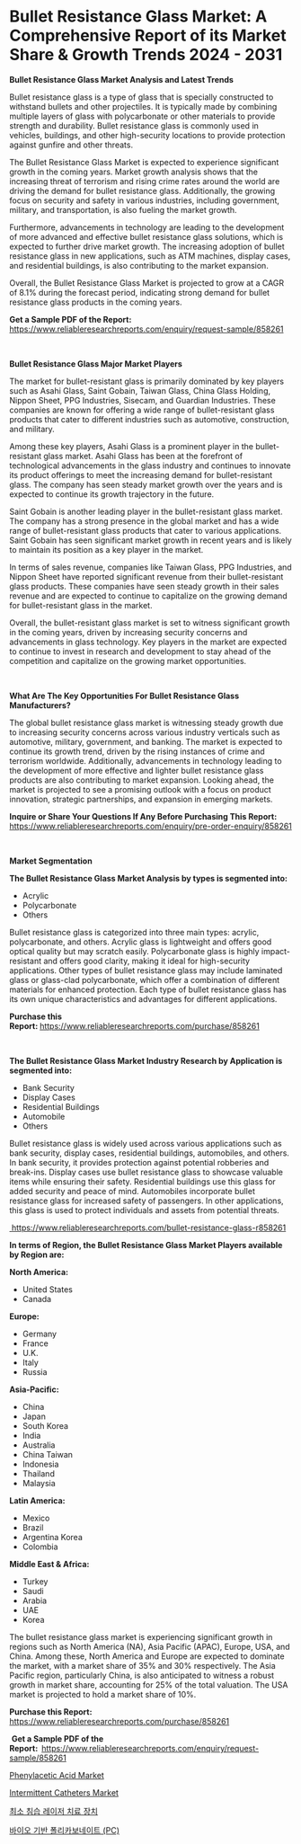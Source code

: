 <p><h1>Bullet Resistance Glass Market: A Comprehensive Report of its Market Share & Growth Trends 2024 - 2031</h1></p><p><strong>Bullet Resistance Glass Market Analysis and Latest Trends</strong></p>
<p><p>Bullet resistance glass is a type of glass that is specially constructed to withstand bullets and other projectiles. It is typically made by combining multiple layers of glass with polycarbonate or other materials to provide strength and durability. Bullet resistance glass is commonly used in vehicles, buildings, and other high-security locations to provide protection against gunfire and other threats.</p><p>The Bullet Resistance Glass Market is expected to experience significant growth in the coming years. Market growth analysis shows that the increasing threat of terrorism and rising crime rates around the world are driving the demand for bullet resistance glass. Additionally, the growing focus on security and safety in various industries, including government, military, and transportation, is also fueling the market growth.</p><p>Furthermore, advancements in technology are leading to the development of more advanced and effective bullet resistance glass solutions, which is expected to further drive market growth. The increasing adoption of bullet resistance glass in new applications, such as ATM machines, display cases, and residential buildings, is also contributing to the market expansion.</p><p>Overall, the Bullet Resistance Glass Market is projected to grow at a CAGR of 8.1% during the forecast period, indicating strong demand for bullet resistance glass products in the coming years.</p></p>
<p><strong>Get a Sample PDF of the Report:&nbsp;</strong> <a href="https://www.reliableresearchreports.com/enquiry/request-sample/858261">https://www.reliableresearchreports.com/enquiry/request-sample/858261</a></p>
<p>&nbsp;</p>
<p><strong>Bullet Resistance Glass Major Market Players</strong></p>
<p><p>The market for bullet-resistant glass is primarily dominated by key players such as Asahi Glass, Saint Gobain, Taiwan Glass, China Glass Holding, Nippon Sheet, PPG Industries, Sisecam, and Guardian Industries. These companies are known for offering a wide range of bullet-resistant glass products that cater to different industries such as automotive, construction, and military.</p><p>Among these key players, Asahi Glass is a prominent player in the bullet-resistant glass market. Asahi Glass has been at the forefront of technological advancements in the glass industry and continues to innovate its product offerings to meet the increasing demand for bullet-resistant glass. The company has seen steady market growth over the years and is expected to continue its growth trajectory in the future.</p><p>Saint Gobain is another leading player in the bullet-resistant glass market. The company has a strong presence in the global market and has a wide range of bullet-resistant glass products that cater to various applications. Saint Gobain has seen significant market growth in recent years and is likely to maintain its position as a key player in the market.</p><p>In terms of sales revenue, companies like Taiwan Glass, PPG Industries, and Nippon Sheet have reported significant revenue from their bullet-resistant glass products. These companies have seen steady growth in their sales revenue and are expected to continue to capitalize on the growing demand for bullet-resistant glass in the market.</p><p>Overall, the bullet-resistant glass market is set to witness significant growth in the coming years, driven by increasing security concerns and advancements in glass technology. Key players in the market are expected to continue to invest in research and development to stay ahead of the competition and capitalize on the growing market opportunities.</p></p>
<p>&nbsp;</p>
<p><strong>What Are The Key Opportunities For Bullet Resistance Glass Manufacturers?</strong></p>
<p><p>The global bullet resistance glass market is witnessing steady growth due to increasing security concerns across various industry verticals such as automotive, military, government, and banking. The market is expected to continue its growth trend, driven by the rising instances of crime and terrorism worldwide. Additionally, advancements in technology leading to the development of more effective and lighter bullet resistance glass products are also contributing to market expansion. Looking ahead, the market is projected to see a promising outlook with a focus on product innovation, strategic partnerships, and expansion in emerging markets.</p></p>
<p><strong>Inquire or Share Your Questions If Any Before Purchasing This Report:</strong> <a href="https://www.reliableresearchreports.com/enquiry/pre-order-enquiry/858261">https://www.reliableresearchreports.com/enquiry/pre-order-enquiry/858261</a></p>
<p>&nbsp;</p>
<p><strong>Market Segmentation</strong></p>
<p><strong>The Bullet Resistance Glass Market Analysis by types is segmented into:</strong></p>
<p><ul><li>Acrylic</li><li>Polycarbonate</li><li>Others</li></ul></p>
<p><p>Bullet resistance glass is categorized into three main types: acrylic, polycarbonate, and others. Acrylic glass is lightweight and offers good optical quality but may scratch easily. Polycarbonate glass is highly impact-resistant and offers good clarity, making it ideal for high-security applications. Other types of bullet resistance glass may include laminated glass or glass-clad polycarbonate, which offer a combination of different materials for enhanced protection. Each type of bullet resistance glass has its own unique characteristics and advantages for different applications.</p></p>
<p><strong>Purchase this Report:&nbsp;</strong><a href="https://www.reliableresearchreports.com/purchase/858261">https://www.reliableresearchreports.com/purchase/858261</a></p>
<p>&nbsp;</p>
<p><strong>The Bullet Resistance Glass Market Industry Research by Application is segmented into:</strong></p>
<p><ul><li>Bank Security</li><li>Display Cases</li><li>Residential Buildings</li><li>Automobile</li><li>Others</li></ul></p>
<p><p>Bullet resistance glass is widely used across various applications such as bank security, display cases, residential buildings, automobiles, and others. In bank security, it provides protection against potential robberies and break-ins. Display cases use bullet resistance glass to showcase valuable items while ensuring their safety. Residential buildings use this glass for added security and peace of mind. Automobiles incorporate bullet resistance glass for increased safety of passengers. In other applications, this glass is used to protect individuals and assets from potential threats.</p></p>
<p><a href="https://www.reliableresearchreports.com/bullet-resistance-glass-r858261">&nbsp;https://www.reliableresearchreports.com/bullet-resistance-glass-r858261</a></p>
<p><strong>In terms of Region, the Bullet Resistance Glass Market Players available by Region are:</strong></p>
<p>
    <p> <strong> North America: </strong>
        <ul>
            <li>United States</li>
            <li>Canada</li>
        </ul>
        </p> 
    <p> <strong> Europe: </strong>
        <ul>
            <li>Germany</li>
            <li>France</li>
            <li>U.K.</li>
            <li>Italy</li>
            <li>Russia</li>
        </ul>
        </p> 
    <p> <strong> Asia-Pacific: </strong>
        <ul>
            <li>China</li>
            <li>Japan</li>
            <li>South Korea</li>
            <li>India</li>
            <li>Australia</li>
            <li>China Taiwan</li>
            <li>Indonesia</li>
            <li>Thailand</li>
            <li>Malaysia</li>
        </ul>
        </p> 
    <p> <strong> Latin America: </strong>
        <ul>
            <li>Mexico</li>
            <li>Brazil</li>
            <li>Argentina Korea</li>
            <li>Colombia</li>
        </ul>
        </p> 
    <p> <strong> Middle East & Africa: </strong>
        <ul>
            <li>Turkey</li>
            <li>Saudi</li>
            <li>Arabia</li>
            <li>UAE</li>
            <li>Korea</li>
        </ul>
    </p>
    </p>
<p><p>The bullet resistance glass market is experiencing significant growth in regions such as North America (NA), Asia Pacific (APAC), Europe, USA, and China. Among these, North America and Europe are expected to dominate the market, with a market share of 35% and 30% respectively. The Asia Pacific region, particularly China, is also anticipated to witness a robust growth in market share, accounting for 25% of the total valuation. The USA market is projected to hold a market share of 10%.</p></p>
<p><strong>Purchase this Report: </strong><a href="https://www.reliableresearchreports.com/purchase/858261">https://www.reliableresearchreports.com/purchase/858261</a></p>
<p>&nbsp;<strong>Get a Sample PDF of the Report:&nbsp;&nbsp;</strong><a href="https://www.reliableresearchreports.com/enquiry/request-sample/858261">https://www.reliableresearchreports.com/enquiry/request-sample/858261</a></p>
<p><strong></strong></p>
<p><p><a href="https://github.com/ChiragRp1/Market-Research-Report-List-5/blob/main/phenylacetic-acid-market.md">Phenylacetic Acid Market</a></p><p><a href="https://github.com/rakibtthstu9900/Market-Research-Report-List-1/blob/main/intermittent-catheters-market.md">Intermittent Catheters Market</a></p><p><a href="https://medium.com/@crumbles67678/%EB%AF%B8%EB%8B%88%EB%A9%80-%EC%9D%B8%EB%B0%94%EC%8B%9C%EB%B8%8C-%EB%A0%88%EC%9D%B4%EC%A0%80-%EC%B9%98%EB%A3%8C-%EC%9E%A5%EC%B9%98-%EC%82%B0%EC%97%85%EC%97%90-%EB%8C%80%ED%95%9C-%ED%86%B5%EC%B0%B0-2031%EB%85%84%EA%B9%8C%EC%A7%80%EC%9D%98-%EC%8B%9C%EC%9E%A5-%EC%9E%AC%EC%A0%95-%EC%83%81%ED%83%9C-%EC%8B%9C%EC%9E%A5-%EA%B7%9C%EB%AA%A8-%EB%B0%8F-%EC%88%98%EC%9D%B5-%EB%B6%84%EC%84%9D-02b2acbd82b5">최소 침습 레이저 치료 장치</a></p><p><a href="https://github.com/PercyHagernes9778/Market-Research-Report-List-2/blob/main/3009922118352.md">바이오 기반 폴리카보네이트 (PC)</a></p></p>